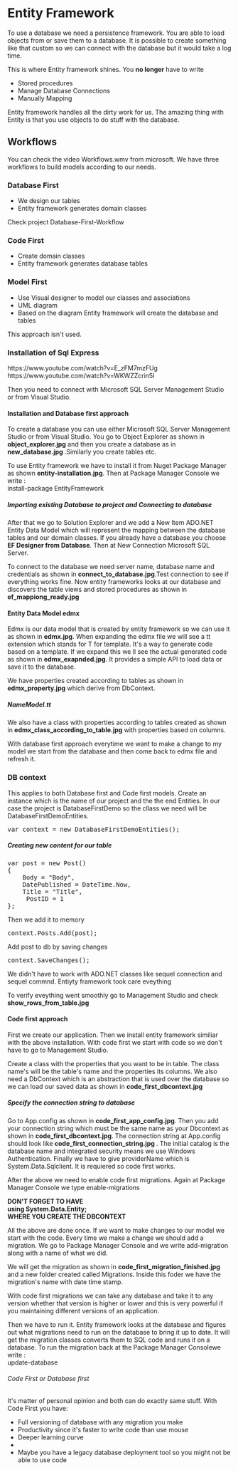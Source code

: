 
<h1>Entity Framework</h1>

<p>To use a database we need a persistence framework. You are able to load objects from or save them to a database. It is possible to create something like that custom so we can connect with the database but it would take a log time. </p>

<p>This is where Entity framework shines. You <strong>no longer</strong> have to write
<ul>
<li>Stored procedures</li>
<li>Manage Database Connections</li>
<li>Manually Mapping </li>
</ul>

</p>
<p>Entity framework handles all the dirty work for us. The amazing thing with Entity is that you use objects to do stuff with the database. </p>

<section>
<h2>Workflows</h2>

<p>You can check the video Workflows.wmv from microsoft. We have three workflows to build models according to our needs.</p>


<h3>Database First</h3>
<ul>
<li>We design our tables</li>
<li>Entity framework generates domain classes</li>
</ul>
<p>Check project Database-First-Workflow</p>

<h3>Code First</h3>
<ul>
<li>Create domain classes</li>
<li>Entity framework generates database tables</li>
</ul>

<h3>Model First</h3>
<ul>
<li>Use Visual designer to model our classes and associations</li>
<li>UML diagram</li>
<li>Based on the diagram Entity framework will create the database and tables</li>
</ul>
<p>This approach isn't used.</p>

</section>

<section>
<h3>Installation of Sql Express</h3>
<p>
https://www.youtube.com/watch?v=E_zFM7mzFUg <br>
https://www.youtube.com/watch?v=WKWZZcrin5I

Then you need to connect with Microsoft SQL Server Management Studio or from Visual Studio.
</p>
<h4>Installation and Database first approach</h4>

<p>To create a database you can use either Microsoft SQL Server Management Studio or from Visual Studio. You go to Object Explorer as shown in <strong>object_explorer.jpg</strong> and then you create a database as in <strong>new_database.jpg </strong>.Similarly you create tables etc.</p>

<p>To use Entity framework we have to install it from Nuget Package Manager as shown <strong>entity-installation.jpg</strong>. Then at Package Manager Console we write : <br> install-package EntityFramework</p>

<h5>Importing existing Database to project and Connecting to database</h5>

<p>After that we go to Solution Explorer and we add a New Item ADO.NET Entity Data Model which will represent the mapping between the database tables and our domain classes. If you already have a database you choose <strong>EF Designer from Database</strong>. Then at New Connection Microsoft SQL Server. </p>

<p>To connect to the database we need server name, database name and credentials as shown in <strong>connect_to_database.jpg</strong>.Test connection to see if everything works fine. Now entity frameworks looks at our database and discovers the table views and stored procedures as shown in <strong>ef_mappiong_ready.jpg</strong></p>

<h4>Entity Data Model edmx</h4>

<p>Edmx is our data model that is created by entity framework so we can use it as shown in <strong>edmx.jpg</strong>. When expanding the edmx file we will see a tt extension which stands for T for template. It's a way to generate code based on a template. If we expand this we ll see the actual generated code as shown in <strong>edmx_exapnded.jpg</strong>.
It provides a simple API to load data or save it to the database.</p>

<p>We have properties created according to tables as shown in <strong>edmx_property.jpg</strong> which derive from DbContext.</p>

<h5>NameModel.tt</h5>

<p>We also have a class with properties according to tables created as shown in <strong>edmx_class_according_to_table.jpg</strong> with properties based on columns.</p>



<p>With database first approach everytime we want to make a change to my model we start from the database and then come back to edmx file and refresh it.</p>

</section>

<section>
<h3>DB context</h3>

<p>This applies to both Database first and Code first models. Create an instance which is the name of our project and the the end Entities. In our case the project is DatabaseFirstDemo so the cllass we need will be DatabaseFirstDemoEntities.
</p>
<pre>
var context = new DatabaseFirstDemoEntities();
</pre>
<h5>Creating new content for our table</h5>
<pre>
var post = new Post()
{
    Body = "Body",
    DatePublished = DateTime.Now,
    Title = "Title",
     PostID = 1
};
</pre>

<p>Then we add it to memory</p>
<pre>
context.Posts.Add(post);
</pre>

<p>Add post to db by saving changes</p>
<pre>
context.SaveChanges();
</pre>

<p>We didn't have to work with ADO.NET  classes like sequel connection and sequel commnd. Entiyty framework took care eveything</p>

<p>To verify eveything went smoothly go to Management Studio and check <strong>show_rows_from_table.jpg</strong>
</section>

<section>
<h4>Code first approach</h4>
<p>First we create our application. Then we install entity framework similiar with the above installation. With code first we start with code so we don't have to go to Management Studio.</p>

<p>Create a class with the properties that you want to be
in table. The class name's will be the table's name and the properties its columns. We also need a DbContext which is an abstraction that is used over the database so we can load our saved data as shown in <strong>code_first_dbcontext.jpg</strong></p>

<h5>Specify the connection string to database</h5>
<p>Go to App.config as shown in <strong>code_first_app_config.jpg</strong>. Then you add your connection string which must be the same name as your Dbcontext as shown in <strong>code_first_dbcontext.jpg</strong>. The connection string at App.config should look like <strong>
code_first_connection_string.jpg
</strong>. The initial catalog is the database name  and integrated security means we use Windows Authentication.
Finally we have to give providerName which is System.Data.Sqlclient. It is requiered so code first works.
</p>

<p>After the above we need to enable code first migrations. Again at Package Manager Console we type enable-migrations</p>

<p><strong>DON'T FORGET TO HAVE <BR> using System.Data.Entity; <br>
WHERE YOU CREATE THE DBCONTEXT</strong></p>

<p>All the above are done once. If we want to make changes to our model we start with the code. Every time we make a change we should add a migration. We go to Package Manager Console and we write add-migration along with a name of what we did.</p>

<p>We will get the migration as shown in <strong>code_first_migration_finished.jpg
</strong>and a new folder created called Migrations. Inside this foder we have the migration's name with date time stamp.
</p>

<p>With code first migrations we can take any database and take it to any version whether that version is higher or lower and this is very powerful if you maintaining different versions of an application.</p>

<p>Then we have to run it. Entity framework looks at the database and figures out what migrations need to run on the database to bring it up to date. It will get the migration classes converts them to SQL code and runs it on a database. To run the migration back at the Package Manager Consolewe write : <br> update-database</p>
</section>

<section>
<h6>Code First or Database first</h6>
<p>It's matter of personal opinion and both can do exactly same stuff. With Code First you have:</p>
<ul>
<li>Full versioning of database with any migration you make</li>
<li>Productivity since it's faster to write code than use mouse</li>
<li>Deeper learning curve<li>
<li>Maybe you have a legacy database deployment tool so you might not be able to use code </li>

</ul>

</section>
